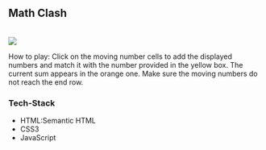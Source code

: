 <h2>Math Clash</h2>
</br>
<img src="https://user-images.githubusercontent.com/103954506/169300793-933ee1f8-9b07-46a3-b95e-4be53339a027.PNG">

</br>
<p>How to play: Click on the moving number cells to add the displayed numbers and match it with the number provided in the yellow box. The current sum appears in the orange one. Make sure the moving numbers do not reach the end row.</p>
<h3>Tech-Stack</h3>
<ul>
  <li> HTML:Semantic HTML</li>
  <li>CSS3</li>
  <li>JavaScript</li>
</ul>
